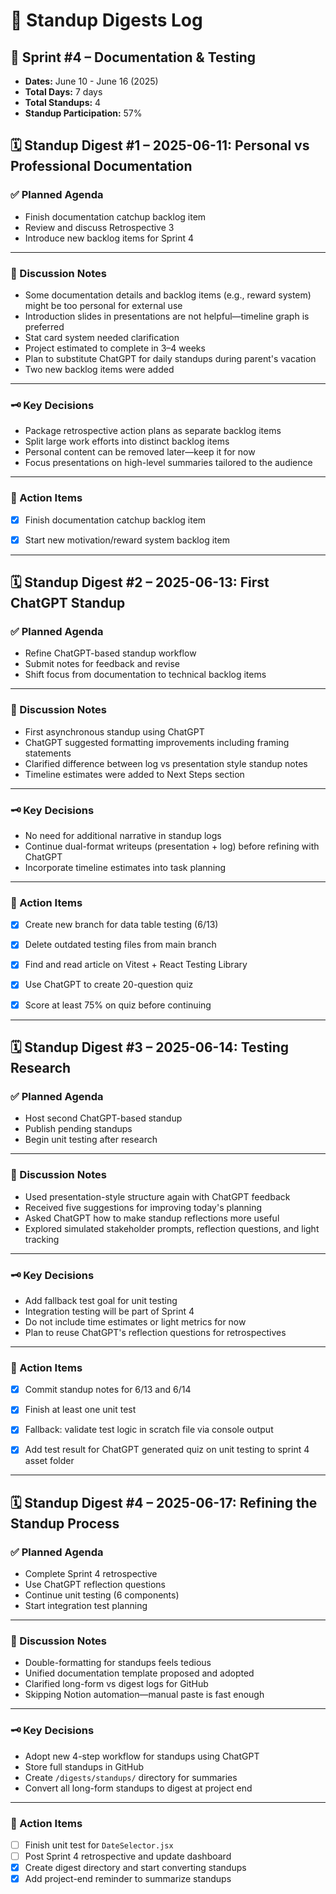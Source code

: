 # 🧭 Standup Digests Log

## 📅 Sprint #4 – Documentation  & Testing
* **Dates:** June 10 - June 16 (2025)
* **Total Days:** 7 days
* **Total Standups:** 4
* **Standup Participation:** 57%

## 🗓️ Standup Digest #1 – 2025-06-11: Personal vs Professional Documentation

### ✅ Planned Agenda
- Finish documentation catchup backlog item
- Review and discuss Retrospective 3
- Introduce new backlog items for Sprint 4

---

### 🧠 Discussion Notes
- Some documentation details and backlog items (e.g., reward system) might be too personal for external use
- Introduction slides in presentations are not helpful—timeline graph is preferred
- Stat card system needed clarification
- Project estimated to complete in 3–4 weeks
- Plan to substitute ChatGPT for daily standups during parent's vacation
- Two new backlog items were added

---

### 🗝️ Key Decisions
- Package retrospective action plans as separate backlog items
- Split large work efforts into distinct backlog items
- Personal content can be removed later—keep it for now
- Focus presentations on high-level summaries tailored to the audience

---

### 📌 Action Items
- [x] Finish documentation catchup backlog item
- [x] Start new motivation/reward system backlog item


---

## 🗓️ Standup Digest #2 – 2025-06-13: First ChatGPT Standup

### ✅ Planned Agenda
- Refine ChatGPT-based standup workflow
- Submit notes for feedback and revise
- Shift focus from documentation to technical backlog items

---

### 🧠 Discussion Notes
- First asynchronous standup using ChatGPT
- ChatGPT suggested formatting improvements including framing statements
- Clarified difference between log vs presentation style standup notes
- Timeline estimates were added to Next Steps section

---

### 🗝️ Key Decisions
- No need for additional narrative in standup logs
- Continue dual-format writeups (presentation + log) before refining with ChatGPT
- Incorporate timeline estimates into task planning

---

### 📌 Action Items
- [x] Create new branch for data table testing (6/13)
- [x] Delete outdated testing files from main branch
- [x] Find and read article on Vitest + React Testing Library
- [x] Use ChatGPT to create 20-question quiz
- [x] Score at least 75% on quiz before continuing


---

## 🗓️ Standup Digest #3 – 2025-06-14: Testing Research

### ✅ Planned Agenda
- Host second ChatGPT-based standup
- Publish pending standups
- Begin unit testing after research

---

### 🧠 Discussion Notes
- Used presentation-style structure again with ChatGPT feedback
- Received five suggestions for improving today's planning
- Asked ChatGPT how to make standup reflections more useful
- Explored simulated stakeholder prompts, reflection questions, and light tracking

---

### 🗝️ Key Decisions
- Add fallback test goal for unit testing
- Integration testing will be part of Sprint 4
- Do not include time estimates or light metrics for now
- Plan to reuse ChatGPT's reflection questions for retrospectives

---

### 📌 Action Items
- [x] Commit standup notes for 6/13 and 6/14
- [x] Finish at least one unit test
- [x] Fallback: validate test logic in scratch file via console output
- [x] Add test result for ChatGPT generated quiz on unit testing to sprint 4 asset folder


---

## 🗓️ Standup Digest #4 – 2025-06-17: Refining the Standup Process

### ✅ Planned Agenda
- Complete Sprint 4 retrospective
- Use ChatGPT reflection questions
- Continue unit testing (6 components)
- Start integration test planning

---

### 🧠 Discussion Notes
- Double-formatting for standups feels tedious
- Unified documentation template proposed and adopted
- Clarified long-form vs digest logs for GitHub
- Skipping Notion automation—manual paste is fast enough

---

### 🗝️ Key Decisions
- Adopt new 4-step workflow for standups using ChatGPT
- Store full standups in GitHub
- Create `/digests/standups/` directory for summaries
- Convert all long-form standups to digest at project end

---

### 📌 Action Items
- [ ] Finish unit test for `DateSelector.jsx`
- [ ] Post Sprint 4 retrospective and update dashboard
- [x] Create digest directory and start converting standups
- [x] Add project-end reminder to summarize standups